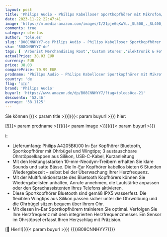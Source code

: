 ```yaml
---
layout: post
title: 'Philips Audio - Philips Kabelloser Sportkopfhörer mit Mikrofon/Sport- und Fitnesskopfhörer/Bluetooth  IPX5 Wasserfest  Herzfrequenzmesser  Schnellladung  Integrierte Tasten/Philips Laufkopfhörer TAA4205BK/00'
date: 2023-11-22 22:47:41
image: 'https://m.media-amazon.com/images/I/21pje6qKwYL._SL500_._SL400_.jpg'
comments: true
category: ofertas
author: 'tole.es'
slug: 'B08CNNHYY7-de Philips Audio - Philips Kabelloser Sportkopfhörer mit...'
sku: 'B08CNNHYY7-de'
tags: [ 'Arborist Merchandising Root','Custom Stores','Elektronik & Foto','In-Ear Ohrhörer','Kabellose Kopfhörer','Kopfhörer','Kopfhörer & Zubehör','Self Service','e8b1216a-1502-4cae-b551-682d01d593ad_0','e8b1216a-1502-4cae-b551-682d01d593ad_6701','philips audio','🇩🇪', ]
actualPrice: 38.03 EUR
currency: EUR
price: 38.03
comparePrice: 79.99 EUR
prodname: 'Philips Audio - Philips Kabelloser Sportkopfhörer mit Mikrofon/Sport- und Fitnesskopfhörer/Bluetooth  IPX5 Wasserfest  Herzfrequenzmesser  Schnellladung  Integrierte Tasten/Philips Laufkopfhörer TAA4205BK/00'
country: 'de'
flag: '🇩🇪'
brand: 'Philips Audio'
buyurl: 'https://www.amazon.de/dp/B08CNNHYY7/?tag=tolees0ca-21'
descuento: '52.46'
average: '38.1125'
---
```


Sie können [{{< param title >}}]({{< param buyurl >}}) hier:

[![{{< param prodname >}}]({{< param image >}})]({{< param buyurl >}})

ℹ️:

- Lieferumfang: Philips A4205BK/00 In-Ear Kopfhörer Bluetooth, Sportkopfhörer mit Ohrbügel und Wingtips; 3 austauschbare Ohrstöpselkappen aus Silikon, USB-C-Kabel, Kurzanleitung
- Mit den leistungsstarken 10-mm-Neodym-Treibern erhalten Sie klare Sounds und satte Bässe. Die In-Ear Kopfhörer kabellos bieten 6 Stunden Wiedergabezeit – selbst bei der Überwachung Ihrer Herzfrequenz.
- Mit der Multifunktionstaste des Bluetooth Kopfhörers können Sie Wiedergabelisten anhalten, Anrufe annehmen, die Lautstärke anpassen oder den Sprachassistenten Ihres Telefons aktivieren.
- Diese Sportkopfhörer Bluetooth sind gemäß IPX5 wasserfest. Die flexiblen Wingtips aus Silikon passen sicher unter die Ohrwölbung und die Ohrbügel sitzen bequem über Ihrem Ohr.
- Mit diesen In-Ear Sportkopfhörern trainieren Sie optimal. Verfolgen Sie Ihre Herzfrequenz mit dem integrierten Herzfrequenzmesser. Ein Sensor im Ohrstöpsel erfasst Ihren Herzschlag mit Präzision.

[🛒 Hier!!]({{< param buyurl >}})
{{<world>}}B08CNNHYY7{{</world>}}
